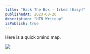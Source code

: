 ```yaml
---
title: "Hack The Box - Irked [Easy]"
publishedAt: 2023-08-20
description: "HTB Writeup"
isPublish: true
---
```


Here is a quick xmind map.

<img src="/images/htb-irked.png">